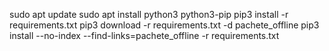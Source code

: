 sudo apt update
sudo apt install python3 python3-pip
pip3 install -r requirements.txt
pip3 download -r requirements.txt -d pachete_offline
pip3 install --no-index --find-links=pachete_offline -r requirements.txt